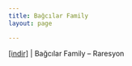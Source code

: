 ```yaml
---
title: Bağcılar Family
layout: page

---
```

<a href="https://cloud.mail.ru/public/5ffca7fcbb6e/Bagcilar%20Family%20-%20Rapresyon" target="_blank">[indir]</a>   |   Bağcılar Family &#8211; Raresyon